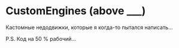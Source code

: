 # CustomEngines (above ___)
 
Кастомные недодвижки, которые я когда-то пытался написать...

P.S. Код на 50 % рабочий...
